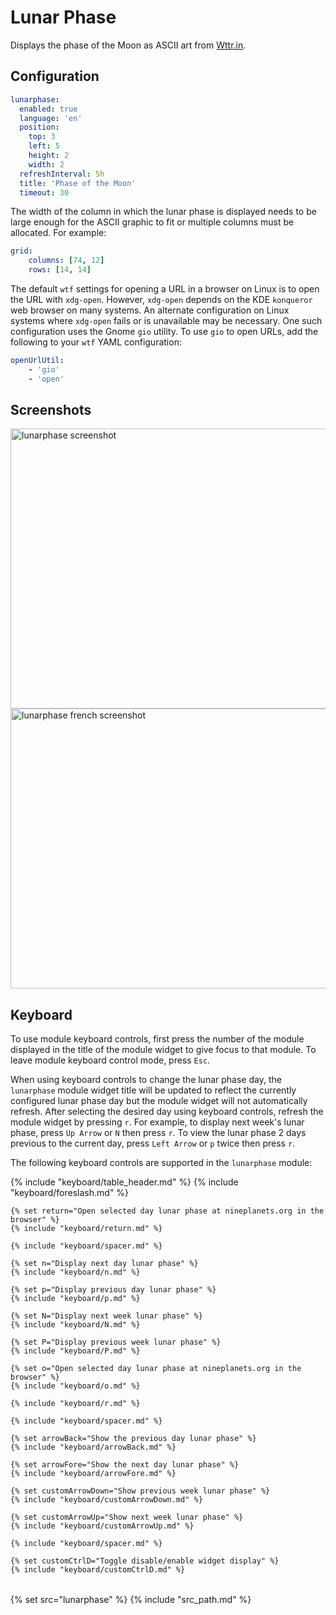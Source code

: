 # Lunar Phase

Displays the phase of the Moon as ASCII art from [Wttr.in](http://wttr.in).

## Configuration

```yaml
lunarphase:
  enabled: true
  language: 'en'
  position:
    top: 3
    left: 5
    height: 2
    width: 2
  refreshInterval: 5h
  title: 'Phase of the Moon'
  timeout: 30
```

The width of the column in which the lunar phase is displayed needs to be
large enough for the ASCII graphic to fit or multiple columns must be allocated.
For example:

```yaml
grid:
    columns: [74, 12]
    rows: [14, 14]
```

The default `wtf` settings for opening a URL in a browser on Linux is
to open the URL with `xdg-open`. However, `xdg-open` depends on the KDE
`konqueror` web browser on many systems. An alternate configuration on Linux
systems where `xdg-open` fails or is unavailable may be necessary. One such
configuration uses the Gnome `gio` utility. To use `gio` to open URLs, add
the following to your `wtf` YAML configuration:

```yaml
openUrlUtil:
    - 'gio'
    - 'open'
```

## Screenshots

<p float="left">
  <img class="screenshot" src="/assets/modules/lunarphase.png" width="640" height="448" alt="lunarphase screenshot" />
  <img class="screenshot" src="/assets/modules/lunarphase-fr.png" width="640" height="448" alt="lunarphase french screenshot" />
</p>

## Keyboard

To use module keyboard controls, first press the number of the module
displayed in the title of the module widget to give focus to that module.
To leave module keyboard control mode, press `Esc`.

When using keyboard controls to change the lunar phase day, the
`lunarphase` module widget title will be updated to reflect the currently
configured lunar phase day but the module widget will not automatically refresh.
After selecting the desired day using keyboard controls, refresh the module
widget by pressing `r`. For example, to display next week's lunar phase,
press `Up Arrow` or `N` then press `r`. To view the lunar phase 2 days
previous to the current day, press `Left Arrow` or `p` twice then press `r`.

The following keyboard controls are supported in the `lunarphase` module:

<table>
  {% include "keyboard/table_header.md" %}

  <tbody>
    {% include "keyboard/foreslash.md" %}
    
    {% set return="Open selected day lunar phase at nineplanets.org in the browser" %}
    {% include "keyboard/return.md" %}

    {% include "keyboard/spacer.md" %}

    {% set n="Display next day lunar phase" %}
    {% include "keyboard/n.md" %}

    {% set p="Display previous day lunar phase" %}
    {% include "keyboard/p.md" %}

    {% set N="Display next week lunar phase" %}
    {% include "keyboard/N.md" %}

    {% set P="Display previous week lunar phase" %}
    {% include "keyboard/P.md" %}

    {% set o="Open selected day lunar phase at nineplanets.org in the browser" %}
    {% include "keyboard/o.md" %}

    {% include "keyboard/r.md" %}

    {% include "keyboard/spacer.md" %}

    {% set arrowBack="Show the previous day lunar phase" %}
    {% include "keyboard/arrowBack.md" %}

    {% set arrowFore="Show the next day lunar phase" %}
    {% include "keyboard/arrowFore.md" %}

    {% set customArrowDown="Show previous week lunar phase" %}
    {% include "keyboard/customArrowDown.md" %}

    {% set customArrowUp="Show next week lunar phase" %}
    {% include "keyboard/customArrowUp.md" %}

    {% include "keyboard/spacer.md" %}

    {% set customCtrlD="Toggle disable/enable widget display" %}
    {% include "keyboard/customCtrlD.md" %}
  </tbody>
</table>

{% set src="lunarphase" %}
{% include "src_path.md" %}
